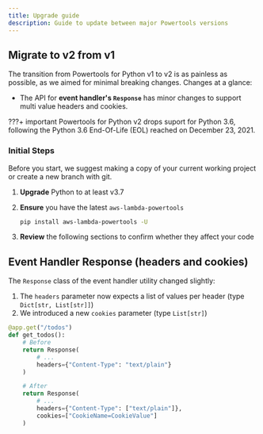 ```yaml
---
title: Upgrade guide
description: Guide to update between major Powertools versions
---
```


<!-- markdownlint-disable MD043 -->

## Migrate to v2 from v1

The transition from Powertools for Python v1 to v2 is as painless as possible, as we aimed for minimal breaking changes.
Changes at a glance:

* The API for **event handler's `Response`** has minor changes to support multi value headers and cookies.

???+ important
    Powertools for Python v2 drops suport for Python 3.6, following the Python 3.6 End-Of-Life (EOL) reached on December 23, 2021.

### Initial Steps

Before you start, we suggest making a copy of your current working project or create a new branch with git.

1. **Upgrade** Python to at least v3.7

2. **Ensure** you have the latest `aws-lambda-powertools`

    ```bash
    pip install aws-lambda-powertools -U
    ```

3. **Review** the following sections to confirm whether they affect your code

## Event Handler Response (headers and cookies)

The `Response` class of the event handler utility changed slightly:

1. The `headers` parameter now expects a list of values per header (type `Dict[str, List[str]]`)
2. We introduced a new `cookies` parameter (type `List[str]`)

```python hl_lines="6 12 13"
@app.get("/todos")
def get_todos():
    # Before
    return Response(
        # ...
        headers={"Content-Type": "text/plain"}
    )

    # After
    return Response(
        # ...
        headers={"Content-Type": ["text/plain"]},
        cookies=["CookieName=CookieValue"]
    )
```

